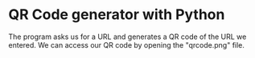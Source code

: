 # QR Code generator with Python
 The program asks us for a URL and generates a QR code of the URL we entered. We can access our QR code by opening the "qrcode.png" file.
